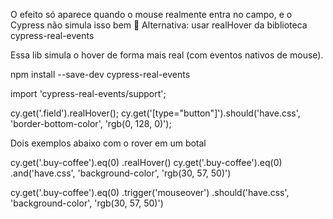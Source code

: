 O efeito só aparece quando o mouse realmente entra no campo, e o Cypress não simula isso bem
🔁 Alternativa: usar realHover da biblioteca cypress-real-events

Essa lib simula o hover de forma mais real (com eventos nativos de mouse).

npm install --save-dev cypress-real-events

import 'cypress-real-events/support';

cy.get('.field').realHover();
cy.get('[type="button"]').should('have.css', 'border-bottom-color', 'rgb(0, 128, 0)');


Dois exemplos abaixo com o rover em um botal

cy.get('.buy-coffee').eq(0)
    .realHover()
    cy.get('.buy-coffee').eq(0)
        .and('have.css', 'background-color', 'rgb(30, 57, 50)')


cy.get('.buy-coffee').eq(0)
    .trigger('mouseover')
    .should('have.css', 'background-color', 'rgb(30, 57, 50)')



